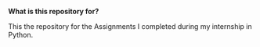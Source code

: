 <b>What is this repository for?</b>

This the repository for the Assignments I completed during my internship in Python.
